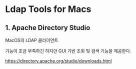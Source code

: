 # Ldap Tools for Macs

## 1. Apache Directory Studio

MacOS의 LDAP 클라이언트

기능이 조금 부족하긴 하지만 GUI 기반 조회 및 검색 기능을 제공한다.

https://directory.apache.org/studio/downloads.html